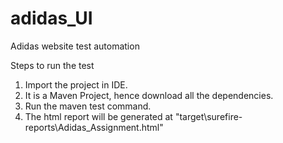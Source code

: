 # adidas_UI
Adidas website test automation


Steps to run the test

1. Import the project in IDE.
2. It is a Maven Project,  hence download all the dependencies.
3. Run the maven test command.
4. The html report will be generated at "target\surefire-reports\Adidas_Assignment.html"
